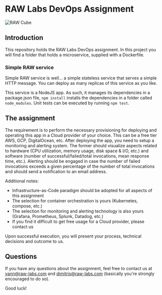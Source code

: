 # RAW Labs DevOps Assignment
![RAW Cube](https://raw-labs.com/wp-content/themes/raw-labs/img/cube.svg)

## Introduction
This repository holds the RAW Labs DevOps assignment. In this project you will find a folder that holds a microservice, supplied with a Dockerfile.

### Simple RAW service
Simple RAW service is well... a simple stateless service that serves a simple HTTP message. You can deploy as many replicas of this service as you like.

This service is a NodeJS app. As such, it manages its dependencies in a package.json file, `npm install` installs the dependencies in a folder called `node_modules`. Unit tests can be executed by running `npm test`.

## The assignment
The requirement is to perform the necessary provisioning for deploying and operating this app in a Cloud provider of your choice. This can be a free tier AWS, GCP, DigitalOcean, etc. After deploying the app, you need to setup a monitoring and alerting system. The former should visualize aspects related to hardware (CPU utilization, memory usage, disk space & I/O, etc.) and software (number of successful/failed/total invocations, mean response time, etc.). Alerting should be engaged in case the number of failed invocations exceeds a given percentage of the number of total invocations and should send a notification to an email address. 

Additional notes: 
- Infrastructure-as-Code paradigm should be adopted for all aspects of this assignment  
- The selection for container orchestration is yours (Kubernetes, compose, etc.) 
- The selection for monitoring and alerting technology is also yours (Grafana, Prometheus, Splunk, Datadog, etc.) 
- If you find it difficult to get free usage for a Cloud provider, please contact us 

Upon successful execution, you will present your process, technical decisions and outcome to us. 

## Questions
If you have any questions about the assignment, feel free to contact us at <a href='mailto:yann@raw-labs.com'>yann@raw-labs.com</a> and <a href='mailto:dimitris@raw-labs.com'>dimitris@raw-labs.com</a> (basically you're strongly encouraged to do so).

Good luck!
